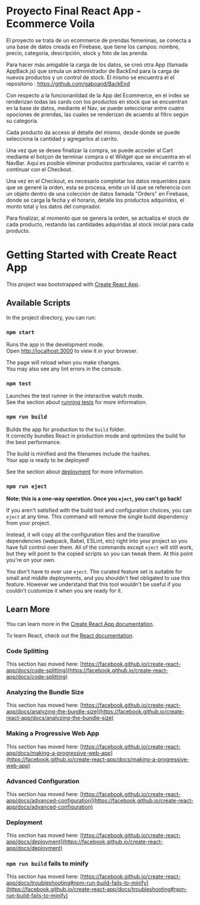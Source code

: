 # Proyecto Final React App - Ecommerce Voila

El proyecto se trata de un ecommerce de prendas femeninas, se conecta a una base de datos creada en Firebase, que tiene los campos: nombre, precio, categoría, descripción, stock y foto de las prenda. 

Para hacer más amigable la carga de los datos, se creó otra App (llamada AppBack.js) que simula un administrador de BackEnd para la carga de nuevos productos y un control de stock. El mismo se encuentra el el repositorio : https://github.com/gaboand/BackEnd

Con respecto a la funcionanlidad de la App del Ecommerce, en el index se renderizan todas las cards con los productos en stock que se encuentran en la base de datos, mediante el Nav, se puede seleccionar entre cuatro opociones de prendas, las cuales se renderizan de acuerdo al filtro según su categoria. 

Cada producto da acceso al detalle del mismo, desde donde se puede selecciona la cantidad y agregarlos al carrito.

Una vez que se desea finalizar la compra, se puede acceder al Cart mediante el botçon de terminar compra o el Widget que se encuentra en el NavBar. Aquí es posible eliminar productos particulares, vaciar el carrito o continuar con el Checkout.

Una vez en el Checkout, es necesario completar los datos requeridos para que se generé la orden, esta se procesa, emite un Id que se referencia con un objeto dentro de una colección de datos llamada "Orders" en Firebase, donde se carga la fecha y el horario, detalle los productos adquiridos, el monto total y los datos del comprador.

Para finalizar, al momento que se genera la orden, se actualiza el stock de cada producto, restando las cantidades adquiridas al stock inicial para cada producto. 

# Getting Started with Create React App

This project was bootstrapped with [Create React App](https://github.com/facebook/create-react-app).

## Available Scripts

In the project directory, you can run:

### `npm start`

Runs the app in the development mode.\
Open [http://localhost:3000](http://localhost:3000) to view it in your browser.

The page will reload when you make changes.\
You may also see any lint errors in the console.


### `npm test`

Launches the test runner in the interactive watch mode.\
See the section about [running tests](https://facebook.github.io/create-react-app/docs/running-tests) for more information.

### `npm run build`

Builds the app for production to the `build` folder.\
It correctly bundles React in production mode and optimizes the build for the best performance.

The build is minified and the filenames include the hashes.\
Your app is ready to be deployed!

See the section about [deployment](https://facebook.github.io/create-react-app/docs/deployment) for more information.

### `npm run eject`

**Note: this is a one-way operation. Once you `eject`, you can't go back!**

If you aren't satisfied with the build tool and configuration choices, you can `eject` at any time. This command will remove the single build dependency from your project.

Instead, it will copy all the configuration files and the transitive dependencies (webpack, Babel, ESLint, etc) right into your project so you have full control over them. All of the commands except `eject` will still work, but they will point to the copied scripts so you can tweak them. At this point you're on your own.

You don't have to ever use `eject`. The curated feature set is suitable for small and middle deployments, and you shouldn't feel obligated to use this feature. However we understand that this tool wouldn't be useful if you couldn't customize it when you are ready for it.

## Learn More

You can learn more in the [Create React App documentation](https://facebook.github.io/create-react-app/docs/getting-started).

To learn React, check out the [React documentation](https://reactjs.org/).

### Code Splitting

This section has moved here: [https://facebook.github.io/create-react-app/docs/code-splitting](https://facebook.github.io/create-react-app/docs/code-splitting)

### Analyzing the Bundle Size

This section has moved here: [https://facebook.github.io/create-react-app/docs/analyzing-the-bundle-size](https://facebook.github.io/create-react-app/docs/analyzing-the-bundle-size)

### Making a Progressive Web App

This section has moved here: [https://facebook.github.io/create-react-app/docs/making-a-progressive-web-app](https://facebook.github.io/create-react-app/docs/making-a-progressive-web-app)

### Advanced Configuration

This section has moved here: [https://facebook.github.io/create-react-app/docs/advanced-configuration](https://facebook.github.io/create-react-app/docs/advanced-configuration)

### Deployment

This section has moved here: [https://facebook.github.io/create-react-app/docs/deployment](https://facebook.github.io/create-react-app/docs/deployment)

### `npm run build` fails to minify

This section has moved here: [https://facebook.github.io/create-react-app/docs/troubleshooting#npm-run-build-fails-to-minify](https://facebook.github.io/create-react-app/docs/troubleshooting#npm-run-build-fails-to-minify)
